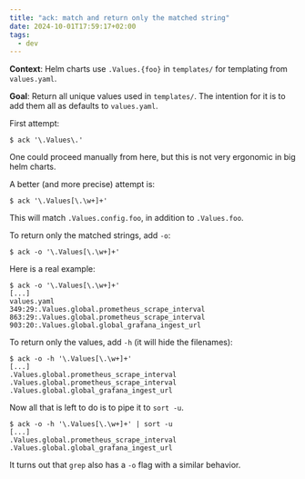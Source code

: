 ```yaml
---
title: "ack: match and return only the matched string"
date: 2024-10-01T17:59:17+02:00
tags:
  - dev
---
```


**Context**: Helm charts use `.Values.{foo}` in `templates/` for templating from
`values.yaml`.

**Goal**: Return all unique values used in `templates/`. The intention for it is
to add them all as defaults to `values.yaml`.

First attempt:

```shell
$ ack '\.Values\.'
```

One could proceed manually from here, but this is not very ergonomic in big helm
charts.

A better (and more precise) attempt is:

```shell
$ ack '\.Values[\.\w+]+'
```

This will match `.Values.config.foo`, in addition to `.Values.foo`.

To return only the matched strings, add `-o`:

```shell
$ ack -o '\.Values[\.\w+]+'
```

Here is a real example:

```shell
$ ack -o '\.Values[\.\w+]+'
[...]
values.yaml
349:29:.Values.global.prometheus_scrape_interval
863:29:.Values.global.prometheus_scrape_interval
903:20:.Values.global.global_grafana_ingest_url
```

To return only the values, add `-h` (it will hide the filenames):

```shell
$ ack -o -h '\.Values[\.\w+]+'
[...]
.Values.global.prometheus_scrape_interval
.Values.global.prometheus_scrape_interval
.Values.global.global_grafana_ingest_url
```

Now all that is left to do is to pipe it to `sort -u`.

```shell
$ ack -o -h '\.Values[\.\w+]+' | sort -u
[...]
.Values.global.prometheus_scrape_interval
.Values.global.global_grafana_ingest_url
```

It turns out that `grep` also has a `-o` flag with a similar behavior.
